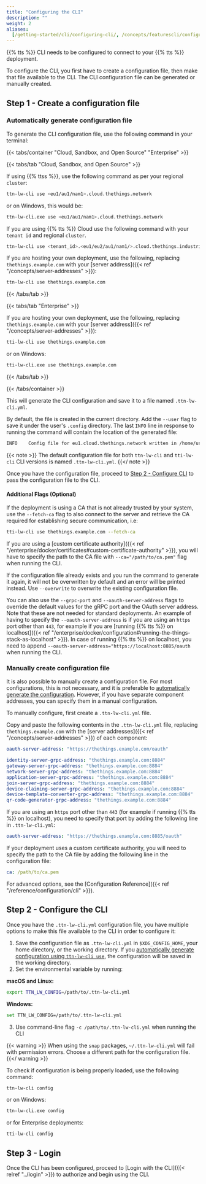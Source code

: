 ```yaml
---
title: "Configuring the CLI"
description: ""
weight: 2
aliases:
  [/getting-started/cli/configuring-cli/, /concepts/featurescli/configuring-cli]
---
```


{{% tts %}} CLI needs to be configured to connect to your {{% tts %}} deployment.

<!--more-->

To configure the CLI, you first have to create a configuration file, then make that file available to the CLI. The CLI configuration file can be generated or manually created.

## Step 1 - Create a configuration file

### Automatically generate configuration file

To generate the CLI configuration file, use the following command in your terminal:

{{< tabs/container "Cloud, Sandbox, and Open Source" "Enterprise" >}}

{{< tabs/tab "Cloud, Sandbox, and Open Source" >}}

If using {{% ttss %}}, use the following command as per your regional `cluster`:

```bash
ttn-lw-cli use <eu1/au1/nam1>.cloud.thethings.network
```

or on Windows, this would be:

```bash
ttn-lw-cli.exe use <eu1/au1/nam1>.cloud.thethings.network
```

If you are using {{% tts %}} Cloud use the following command with your `tenant id` and regional `cluster`.

```bash
ttn-lw-cli use <tenant_id>.<eu1/eu2/au1/nam1/>.cloud.thethings.industries
```

If you are hosting your own deployment, use the following, replacing `thethings.example.com` with your [server address]({{< ref "/concepts/server-addresses" >}}):

```bash
ttn-lw-cli use thethings.example.com
```

{{< /tabs/tab >}}

{{< tabs/tab "Enterprise" >}}

If you are hosting your own deployment, use the following, replacing `thethings.example.com` with your [server address]({{< ref "/concepts/server-addresses" >}}):

```bash
tti-lw-cli use thethings.example.com
```

or on Windows:

```bash
tti-lw-cli.exe use thethings.example.com
```

{{< /tabs/tab >}}

{{< /tabs/container >}}

This will generate the CLI configuration and save it to a file named `.ttn-lw-cli.yml`.

By default, the file is created in the current directory. Add the `--user` flag to save it under the user's `.config` directory. The last `INFO` line in response to running the command will contain the location of the generated file:

```bash
INFO	Config file for eu1.cloud.thethings.network written in /home/user/.config/.ttn-lw-cli.yml
```

{{< note >}}
The default configuration file for both `ttn-lw-cli` and `tti-lw-cli` CLI versions is named `.ttn-lw-cli.yml`.
{{</ note >}}

Once you have the configuration file, proceed to [Step 2 - Configure CLI](#step-2---configure-the-cli) to pass the configuration file to the CLI.

#### Additional Flags (Optional)

If the deployment is using a CA that is not already trusted by your system, use the `--fetch-ca` flag to also connect to the server and retrieve the CA required for establishing secure communication, i.e:

```bash
tti-lw-cli use thethings.example.com --fetch-ca
```

If you are using a [custom certificate authority]({{< ref "/enterprise/docker/certificates#custom-certificate-authority" >}}), you will have to specify the path to the CA file with `--ca="/path/to/ca.pem"` flag when running the CLI.

If the configuration file already exists and you run the command to generate it again, it will not be overwritten by default and an error will be printed instead. Use `--overwrite` to overwrite the existing configuration file.

You can also use the `--grpc-port` and `--oauth-server-address` flags to override the default values for the gRPC port and the OAuth server address. Note that these are not needed for standard deployments. An example of having to specify the `--oauth-server-address` is if you are using an `https` port other than `443`, for example if you are [running {{% tts %}} on localhost]({{< ref "/enterprise/docker/configuration#running-the-things-stack-as-localhost" >}}). In case of running {{% tts %}} on localhost, you need to append `--oauth-server-address="https://localhost:8885/oauth` when running the CLI.

### Manually create configuration file

It is also possible to manually create a configuration file. For most configurations, this is not necessary, and it is preferable to [automatically generate the configuration](#automatically-generate-configuration-file). However, if you have separate component addresses, you can specify them in a manual configuration.

To manually configure, first create a `.ttn-lw-cli.yml` file.

Copy and paste the following contents in the `.ttn-lw-cli.yml` file, replacing `thethings.example.com` with the [server addresses]({{< ref "/concepts/server-addresses" >}}) of each component:

```yaml
oauth-server-address: "https://thethings.example.com/oauth"

identity-server-grpc-address: "thethings.example.com:8884"
gateway-server-grpc-address: "thethings.example.com:8884"
network-server-grpc-address: "thethings.example.com:8884"
application-server-grpc-address: "thethings.example.com:8884"
join-server-grpc-address: "thethings.example.com:8884"
device-claiming-server-grpc-address: "thethings.example.com:8884"
device-template-converter-grpc-address: "thethings.example.com:8884"
qr-code-generator-grpc-address: "thethings.example.com:8884"
```

If you are using an `https` port other than `443` (for example if running {{% tts %}} on localhost), you need to specify that port by adding the following line in `.ttn-lw-cli.yml`:

```yaml
oauth-server-address: "https://thethings.example.com:8885/oauth"
```

If your deployment uses a custom certificate authority, you will need to specify the path to the CA file by adding the following line in the configuration file:

```yaml
ca: /path/to/ca.pem
```

For advanced options, see the [Configuration Reference]({{< ref "/reference/configuration/cli" >}}).

## Step 2 - Configure the CLI

Once you have the `.ttn-lw-cli.yml` configuration file, you have multiple options to make this file available to the CLI in order to configure it:

1. Save the configuration file as `.ttn-lw-cli.yml` in `$XDG_CONFIG_HOME`, your home directory, or the working directory. If you [automatically generate configuration using `ttn-lw-cli use`](#automatically-generate-configuration-file), the configuration will be saved in the working directory.
2. Set the environmental variable by running:

**macOS and Linux:**

```bash
export TTN_LW_CONFIG=/path/to/.ttn-lw-cli.yml
```

**Windows:**

```bash
set TTN_LW_CONFIG=/path/to/.ttn-lw-cli.yml
```

3. Use command-line flag `-c /path/to/.ttn-lw-cli.yml` when running the CLI

{{< warning >}} When using the `snap` packages, `~/.ttn-lw-cli.yml` will fail with permission errors. Choose a different path for the configuration file. {{</ warning >}}

To check if configuration is being properly loaded, use the following command:

```bash
ttn-lw-cli config
```

or on Windows:

```bash
ttn-lw-cli.exe config
```

or for Enterprise deployments:

```bash
tti-lw-cli config
```

## Step 3 - Login

Once the CLI has been configured, proceed to [Login with the CLI]({{< relref "../login" >}}) to authorize and begin using the CLI.
